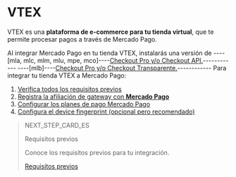 # VTEX

VTEX es una **plataforma de e-commerce para tu tienda virtual**, que te permite procesar pagos a través de Mercado Pago.

Al integrar Mercado Pago en tu tienda VTEX, instalarás una versión de ----[mla, mlc, mlm, mlu, mpe, mco]----[Checkout Pro y/o Checkout API.](https://www.mercadopago[FAKER][URL][DOMAIN]/herramientas-para-vender/cobrar)------------ ----[mlb]----[Checkout Pro y/o Checkout Transparente.](https://www.mercadopago.com.br/ferramentas-para-vender/cobrar)------------ Para integrar tu tienda VTEX a Mercado Pago:

1. [Verifica todos los requisitos previos](https://www.mercadopago[FAKER][URL][DOMAIN]/developers/es/guides/vtex/prerequisites)
2. [Registra la afiliación de gateway con **Mercado Pago**](https://www.mercadopago[FAKER][URL][DOMAIN]/developers/es/guides/plugins/unofficial/vtex/gateway-affiliations)
3. [Configurar los planes de pago Mercado Pago](https://www.mercadopago[FAKER][URL][DOMAIN]/developers/es/guides/vtex/configure-payment-conditions)
4. [Configura el device fingerprint (opcional pero recomendado)](https://www.mercadopago[FAKER][URL][DOMAIN]/developers/es/guides/vtex/device-fingerprint)

> NEXT_STEP_CARD_ES
>
> Requisitos previos
>
> Conoce los requisitos previos para tu integración.
>
> [Requisitos previos](https://www.mercadopago[FAKER][URL][DOMAIN]/developers/es/guides/vtex/prerequisites)